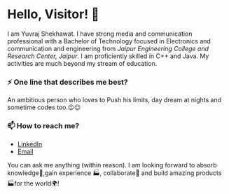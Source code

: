 # Hello, Visitor! 👋

I am Yuvraj Shekhawat. I have strong media and communication professional with a Bachelor of Technology focused in Electronics and communication and engineering from _Jaipur Engineering College and Research Center, Jaipur_. I am proficiently skilled in C++ and Java. My activities are much beyond my stream of education.

### ⚡ One line that describes me best? 
An ambitious person who loves to Push his limits, day dream at nights and sometime codes too.😉😉

### 📫 How to reach me? 
- [LinkedIn](https://www.linkedin.com/in/yuvraj-shekhawat-415918221/) 
- [Email](yuvisshekhawat@gmail.com)

You can ask me anything (within reason). I am looking forward to absorb knowledge🧠,gain experience 🏭, collaborate🤝 and build amazing products 🏭for the world🌍!


<!---
YurajShekhawat/YurajShekhawat is a ✨ special ✨ repository because its `README.md` (this file) appears on your GitHub profile.
You can click the Preview link to take a look at your changes.
--->
